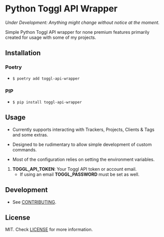 # Python Toggl API Wrapper

*Under Development: Anything might change without notice at the moment.*

Simple Python Toggl API wrapper for none premium features primarily created for usage with some of my projects.


## Installation

### Poetry

- `$ poetry add toggl-api-wrapper`

### PIP

- `$ pip install toggl-api-wrapper`

## Usage

- Currently supports interacting with Trackers, Projects, Clients & Tags and some extras.
- Designed to be rudimentary to allow simple development of custom commands.

- Most of the configuration relies on setting the environment variables.
1. **TOGGL_API_TOKEN**: Your Toggl API token or account email.
    - If using an email **TOGGL_PASSWORD** must be set as well.


## Development
- See [CONTRIBUTING](about/CONTRIBUTING.md).

## License
MIT. Check [LICENSE](about/LICENSE.md) for more information.
